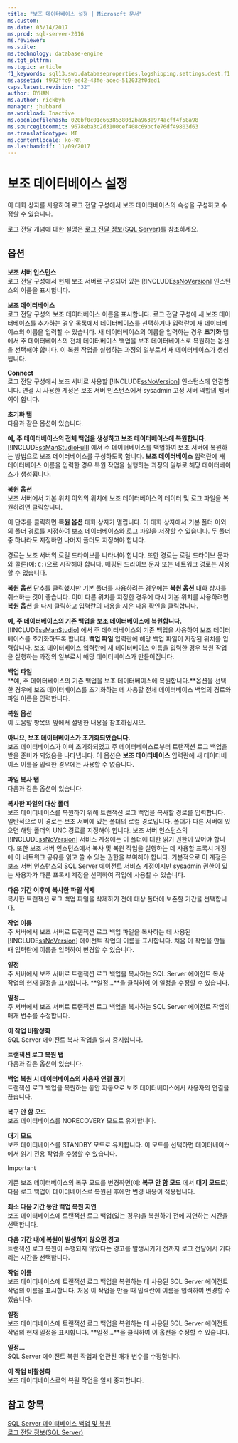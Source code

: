 ```yaml
---
title: "보조 데이터베이스 설정 | Microsoft 문서"
ms.custom: 
ms.date: 03/14/2017
ms.prod: sql-server-2016
ms.reviewer: 
ms.suite: 
ms.technology: database-engine
ms.tgt_pltfrm: 
ms.topic: article
f1_keywords: sql13.swb.databaseproperties.logshipping.settings.dest.f1
ms.assetid: f992ffc9-ee42-43fe-acec-512032f0ded1
caps.latest.revision: "32"
author: BYHAM
ms.author: rickbyh
manager: jhubbard
ms.workload: Inactive
ms.openlocfilehash: 020bf0c01c66385380d2ba963a974acff4f58a98
ms.sourcegitcommit: 9678eba3c2d3100cef408c69bcfe76df49803d63
ms.translationtype: MT
ms.contentlocale: ko-KR
ms.lasthandoff: 11/09/2017
---
```

# <a name="secondary-database-settings"></a>보조 데이터베이스 설정
  이 대화 상자를 사용하여 로그 전달 구성에서 보조 데이터베이스의 속성을 구성하고 수정할 수 있습니다.  
  
 로그 전달 개념에 대한 설명은 [로그 전달 정보&#40;SQL Server&#41;](../../database-engine/log-shipping/about-log-shipping-sql-server.md)를 참조하세요.  
  
## <a name="options"></a>옵션  
 **보조 서버 인스턴스**  
 로그 전달 구성에서 현재 보조 서버로 구성되어 있는 [!INCLUDE[ssNoVersion](../../includes/ssnoversion-md.md)] 인스턴스의 이름을 표시합니다.  
  
 **보조 데이터베이스**  
 로그 전달 구성의 보조 데이터베이스 이름을 표시합니다. 로그 전달 구성에 새 보조 데이터베이스를 추가하는 경우 목록에서 데이터베이스를 선택하거나 입력란에 새 데이터베이스의 이름을 입력할 수 있습니다. 새 데이터베이스의 이름을 입력하는 경우 **초기화** 탭에서 주 데이터베이스의 전체 데이터베이스 백업을 보조 데이터베이스로 복원하는 옵션을 선택해야 합니다. 이 복원 작업을 실행하는 과정의 일부로서 새 데이터베이스가 생성됩니다.  
  
 **Connect**  
 로그 전달 구성에서 보조 서버로 사용할 [!INCLUDE[ssNoVersion](../../includes/ssnoversion-md.md)] 인스턴스에 연결합니다. 연결 시 사용한 계정은 보조 서버 인스턴스에서 sysadmin 고정 서버 역할의 멤버여야 합니다.  
  
 **초기화 탭**  
 다음과 같은 옵션이 있습니다.  
  
 **예, 주 데이터베이스의 전체 백업을 생성하고 보조 데이터베이스에 복원합니다.**  
 [!INCLUDE[ssManStudioFull](../../includes/ssmanstudiofull-md.md)] 에서 주 데이터베이스를 백업하여 보조 서버에 복원하는 방법으로 보조 데이터베이스를 구성하도록 합니다. **보조 데이터베이스** 입력란에 새 데이터베이스 이름을 입력한 경우 복원 작업을 실행하는 과정의 일부로 해당 데이터베이스가 생성됩니다.  
  
 **복원 옵션**  
 보조 서버에서 기본 위치 이외의 위치에 보조 데이터베이스의 데이터 및 로그 파일을 복원하려면 클릭합니다.  
  
 이 단추를 클릭하면 **복원 옵션** 대화 상자가 열립니다. 이 대화 상자에서 기본 폴더 이외의 폴더 경로를 지정하여 보조 데이터베이스와 로그 파일을 저장할 수 있습니다. 두 폴더 중 하나라도 지정하면 나머지 폴더도 지정해야 합니다.  
  
 경로는 보조 서버의 로컬 드라이브를 나타내야 합니다. 또한 경로는 로컬 드라이브 문자와 콜론(예: `C:`)으로 시작해야 합니다. 매핑된 드라이브 문자 또는 네트워크 경로는 사용할 수 없습니다.  
  
 **복원 옵션** 단추를 클릭했지만 기본 폴더를 사용하려는 경우에는 **복원 옵션** 대화 상자를 취소하는 것이 좋습니다. 이미 다른 위치를 지정한 경우에 다시 기본 위치를 사용하려면 **복원 옵션** 을 다시 클릭하고 입력란의 내용을 지운 다음 확인을 클릭합니다.  
  
 **예, 주 데이터베이스의 기존 백업을 보조 데이터베이스에 복원합니다.**  
 [!INCLUDE[ssManStudio](../../includes/ssmanstudio-md.md)] 에서 주 데이터베이스의 기존 백업을 사용하여 보조 데이터베이스를 초기화하도록 합니다. **백업 파일** 입력란에 해당 백업 파일이 저장된 위치를 입력합니다. 보조 데이터베이스 입력란에 새 데이터베이스 이름을 입력한 경우 복원 작업을 실행하는 과정의 일부로서 해당 데이터베이스가 만들어집니다.  
  
 **백업 파일**  
 **예, 주 데이터베이스의 기존 백업을 보조 데이터베이스에 복원합니다.**옵션을 선택한 경우에 보조 데이터베이스를 초기화하는 데 사용할 전체 데이터베이스 백업의 경로와 파일 이름을 입력합니다.  
  
 **복원 옵션**  
 이 도움말 항목의 앞에서 설명한 내용을 참조하십시오.  
  
 **아니요, 보조 데이터베이스가 초기화되었습니다.**  
 보조 데이터베이스가 이미 초기화되었고 주 데이터베이스로부터 트랜잭션 로그 백업을 받을 준비가 되었음을 나타냅니다. 이 옵션은 **보조 데이터베이스** 입력란에 새 데이터베이스 이름을 입력한 경우에는 사용할 수 없습니다.  
  
 **파일 복사 탭**  
 다음과 같은 옵션이 있습니다.  
  
 **복사한 파일의 대상 폴더**  
 보조 데이터베이스를 복원하기 위해 트랜잭션 로그 백업을 복사할 경로를 입력합니다. 일반적으로 이 경로는 보조 서버에 있는 폴더의 로컬 경로입니다. 폴더가 다른 서버에 있으면 해당 폴더의 UNC 경로를 지정해야 합니다. 보조 서버 인스턴스의 [!INCLUDE[ssNoVersion](../../includes/ssnoversion-md.md)] 서비스 계정에는 이 폴더에 대한 읽기 권한이 있어야 합니다. 또한 보조 서버 인스턴스에서 복사 및 복원 작업을 실행하는 데 사용할 프록시 계정에 이 네트워크 공유를 읽고 쓸 수 있는 권한을 부여해야 합니다. 기본적으로 이 계정은 보조 서버 인스턴스의 SQL Server 에이전트 서비스 계정이지만 sysadmin 권한이 있는 사용자가 다른 프록시 계정을 선택하여 작업에 사용할 수 있습니다.  
  
 **다음 기간 이후에 복사한 파일 삭제**  
 복사한 트랜잭션 로그 백업 파일을 삭제하기 전에 대상 폴더에 보존할 기간을 선택합니다.  
  
 **작업 이름**  
 주 서버에서 보조 서버로 트랜잭션 로그 백업 파일을 복사하는 데 사용된 [!INCLUDE[ssNoVersion](../../includes/ssnoversion-md.md)] 에이전트 작업의 이름을 표시합니다. 처음 이 작업을 만들 때 입력란에 이름을 입력하여 변경할 수 있습니다.  
  
 **일정**  
 주 서버에서 보조 서버로 트랜잭션 로그 백업을 복사하는 SQL Server 에이전트 복사 작업의 현재 일정을 표시합니다. **일정...**을 클릭하여 이 일정을 수정할 수 있습니다.  
  
 **일정...**  
 주 서버에서 보조 서버로 트랜잭션 로그 백업을 복사하는 SQL Server 에이전트 작업의 매개 변수를 수정합니다.  
  
 **이 작업 비활성화**  
 SQL Server 에이전트 복사 작업을 일시 중지합니다.  
  
 **트랜잭션 로그 복원 탭**  
 다음과 같은 옵션이 있습니다.  
  
 **백업 복원 시 데이터베이스의 사용자 연결 끊기**  
 트랜잭션 로그 백업을 복원하는 동안 자동으로 보조 데이터베이스에서 사용자의 연결을 끊습니다.  
  
 **복구 안 함 모드**  
 보조 데이터베이스를 NORECOVERY 모드로 유지합니다.  
  
 **대기 모드**  
 보조 데이터베이스를 STANDBY 모드로 유지합니다. 이 모드를 선택하면 데이터베이스에서 읽기 전용 작업을 수행할 수 있습니다.  
  
> [!IMPORTANT]  
>  기존 보조 데이터베이스의 복구 모드를 변경하면(예: **복구 안 함 모드** 에서 **대기 모드**로) 다음 로그 백업이 데이터베이스로 복원된 후에만 변경 내용이 적용됩니다.  
  
 **최소 다음 기간 동안 백업 복원 지연**  
 보조 데이터베이스에 트랜잭션 로그 백업(있는 경우)을 복원하기 전에 지연하는 시간을 선택합니다.  
  
 **다음 기간 내에 복원이 발생하지 않으면 경고**  
 트랜잭션 로그 복원이 수행되지 않았다는 경고를 발생시키기 전까지 로그 전달에서 기다리는 시간을 선택합니다.  
  
 **작업 이름**  
 보조 데이터베이스에 트랜잭션 로그 백업을 복원하는 데 사용된 SQL Server 에이전트 작업의 이름을 표시합니다. 처음 이 작업을 만들 때 입력란에 이름을 입력하여 변경할 수 있습니다.  
  
 **일정**  
 보조 데이터베이스에 트랜잭션 로그 백업을 복원하는 데 사용된 SQL Server 에이전트 작업의 현재 일정을 표시합니다. **일정...**을 클릭하여 이 옵션을 수정할 수 있습니다.  
  
 **일정...**  
 SQL Server 에이전트 복원 작업과 연관된 매개 변수를 수정합니다.  
  
 **이 작업 비활성화**  
 보조 데이터베이스로의 복원 작업을 일시 중지합니다.  
  
## <a name="see-also"></a>참고 항목  
 [SQL Server 데이터베이스 백업 및 복원](../../relational-databases/backup-restore/back-up-and-restore-of-sql-server-databases.md)   
 [로그 전달 정보&#40;SQL Server&#41;](../../database-engine/log-shipping/about-log-shipping-sql-server.md)  
  
  
